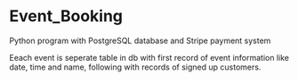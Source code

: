 # Event_Booking

Python program with PostgreSQL database and Stripe payment system

Eeach event is seperate table in db with first record of event information like date, time and name, following with records of signed up customers.

